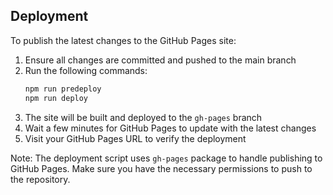 ## Deployment

To publish the latest changes to the GitHub Pages site:

1. Ensure all changes are committed and pushed to the main branch
2. Run the following commands:
   ```bash
   npm run predeploy
   npm run deploy
   ```
3. The site will be built and deployed to the `gh-pages` branch
4. Wait a few minutes for GitHub Pages to update with the latest changes
5. Visit your GitHub Pages URL to verify the deployment

Note: The deployment script uses `gh-pages` package to handle publishing to GitHub Pages. Make sure you have the necessary permissions to push to the repository.
